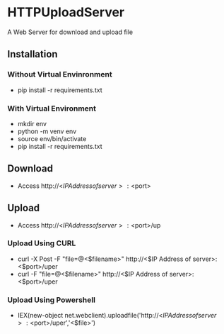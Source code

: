 # HTTPUploadServer
A Web Server for download and upload file

## Installation
### Without Virtual Envinronment
- pip install -r requirements.txt

### With Virtual Environment
- mkdir env
- python -m venv env
- source env/bin/activate
- pip install -r requirements.txt

## Download
- Access http://<$IP Address of server>:<$port>

## Upload
- Access http://<$IP Address of server>:<$port>/up

### Upload Using CURL
- curl -X Post -F "file=@<$filename>" http://<$IP Address of server>:<$port>/uper
- curl -F "file=@<$filename>" http://<$IP Address of server>:<$port>/uper

### Upload Using Powershell
- IEX(new-object net.webclient).uploadfile('http://<$IP Address of server>:<$port>/uper','<$file>')
